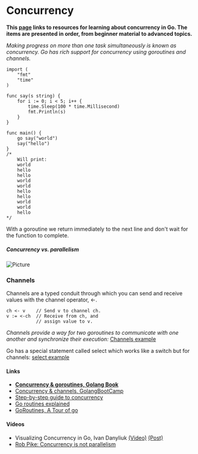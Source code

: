 # Concurrency

**This [page] links to resources for learning about concurrency in Go. The items are presented in order, from beginner material to advanced topics.**

[page]:https://github.com/golang/go/wiki/LearnConcurrency

*Making progress on more than one task simultaneously is known as concurrency. Go has rich support for concurrency using goroutines and channels.*  
```
import (
	"fmt"
	"time"
)

func say(s string) {
	for i := 0; i < 5; i++ {
		time.Sleep(100 * time.Millisecond)
		fmt.Println(s)
	}
}

func main() {
	go say("world")
	say("hello")
}
/*
    Will print:
    world
    hello
    hello
    world
    world
    hello
    hello
    world
    world
    hello
*/
```

With a goroutine we return immediately to the next line and don't wait for the function to complete.


##### Concurrency vs. parallelism

![Picture](https://birdchan.files.wordpress.com/2017/05/concurrency_vs_parallelism.png)

### Channels
Channels are a typed conduit through which you can send and receive values with the channel operator, <-.
```
ch <- v    // Send v to channel ch.
v := <-ch  // Receive from ch, and
           // assign value to v.
```
*Channels provide a way for two goroutines to communicate with one another and synchronize their execution:*
[Channels example](../src/10-concurrency/channels.go)           

Go has a special statement called select which works like a switch but for channels:
[select example](../src/10-concurrency/select.go)           

#### Links

- [**Concurrency & goroutines, Golang Book**](https://www.golang-book.com/books/intro/10)  
- [Concurrency & channels, GolangBootCamp](http://www.golangbootcamp.com/book/concurrency)
- [Step-by-step guide to concurrency](https://yourbasic.org/golang/concurrent-programming/)
- [Go routines explained](https://yourbasic.org/golang/goroutines-explained/) 
- [GoRoutines, A Tour of go](https://tour.golang.org/concurrency/1)

#### Vídeos  

- Visualizing Concurrency in Go, Ivan Danyliuk [(Video)](https://www.youtube.com/watch?v=KyuFeiG3Y60) [(Post)](http://divan.github.io/posts/go_concurrency_visualize/)
- [Rob Pike: Concurrency is not parallelism](https://www.youtube.com/watch?v=cN_DpYBzKso)